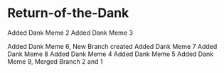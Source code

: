 # Return-of-the-Dank






Added Dank Meme 2
Added Dank Meme 3


Added Dank Meme 6, New Branch created
Added Dank Meme 7
Added Dank Meme 8
Added Dank Meme 4
Added Dank Meme 5
Added Dank Meme 9, Merged Branch 2 and 1